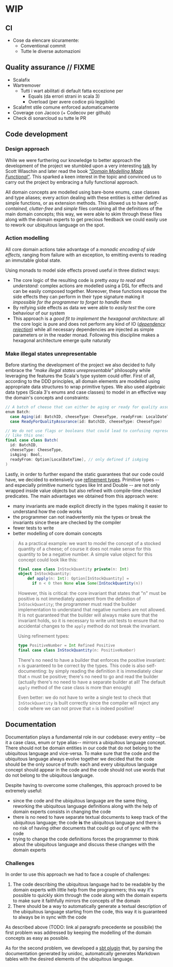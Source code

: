 # WIP
## CI
- Cose da elencare sicuramente:
    - Conventional commit
    - Tutte le diverse automazioni

## Quality assurance // FIXME
- Scalafix
- Wartremover
    - Tutti i wart abilitati di default fatta eccezione per
        - Equals (da errori strani in scala 3)
        - Overload (per avere codice più leggibile)
- Scalafmt stile comune enforced automaticamente
- Coverage con Jacoco (+ Codecov per github)
- Check di sonarcloud su tutte le PR

## Code development
### Design approach
While we were furthering our knowledge to better approach the development of the project we stumbled upon a very
interesting [talk](https://www.youtube.com/watch?v=2JB1_e5wZmU) by Scott Wlaschin and later read the book
[_"Domain Modelling Made Functional"_](https://pragprog.com/titles/swdddf/domain-modeling-made-functional/).
This sparked a keen interest in the topic and convinced us to carry out the project by embracing a fully functional
approach.

All domain concepts are modelled using bare-bone enums, case classes and type aliases; every action dealing with these
entities is either defined as simple functions, or as extension methods.
This allowed us to have _self-contained, clutter-free_ and _simple_ files containing all the definitions of the main
domain concepts; this way, we were able to skim through these files along with the domain experts to get precious
feedback we could easily use to rework our ubiquitous language on the spot.

### Action modelling
All core domain actions take advantage of a _monadic encoding of side effects,_ ranging from failure with an exception,
to emitting events to reading an immutable global state.

Using monads to model side effects proved useful in three distinct ways:
- The core logic of the resulting code is pretty _easy to read and understand:_ complex actions are modelled using a
  DSL for effects and can be easily composed together. Moreover, these functions expose the side effects they can
  perform in their type signature making it _impossible for the programmer to forget to handle them_
- By reifying side effects as data we were able to _easily test_ the core behaviour of our system
- This approach is a _good fit to implement the hexagonal architecture:_ all the core logic is pure and does not
  perform any kind of IO
  ([_dependency rejection_](https://blog.ploeh.dk/2017/01/27/from-dependency-injection-to-dependency-rejection/))
  while all necessary dependencies are injected as simple
  parameters or in the reader monad. Following this discipline makes a hexagonal architecture emerge quite naturally

### Make illegal states unrepresentable
Before starting the development of the project we also decided to fully embrace the
_"make illegal states unrepresentable"_ philosophy while leveraging the features the Scala's type system could offer.
First of all, according to the DDD principles, all domain elements are modelled using appropriate data structures to
wrap primitive types.
We also used algebraic data types (Scala 3's enums and case classes) to model in an effective way the domain's concepts
and constraints:

```scala
// A batch of cheese that can either be aging or ready for quality assurance
enum Batch:
  case Aging(id: BatchID, cheeseType: CheeseType, readyFrom: LocalDateTime)
  case ReadyForQualityAssurance(id: BatchID, cheeseType: CheeseType)

// We do not use flags or booleans that could lead to confusing representations
// like this one:
final case class Batch(
  id: BatchID,
  cheeseType: CheeseType,
  isAging: Bool,
  readyFrom: Option[LocalDateTime], // only defined if isAging 
)
```

Lastly, in order to further expand the static guarantees that our code could have, we decided to extensively use
[refinement types](https://github.com/fthomas/refined).
Primitive types -- and especially primitive numeric types like Int and Double -- are not only wrapped inside value
objects but also refined with compile-time checked predicates. The main advantages we obtained from this approach were:
- many invariants are made explicit directly in the types making it easier to understand how the code works
- the programmer can not inadvertently mix the types or break the invariants since these are checked by the compiler
- fewer tests to write
- better modelling of core domain concepts

> As a practical example: we want to model the concept of a stocked quantity of a cheese; of course it does not 
> make sense for this quantity to be a negative number. A simple value object for this concept could look like this:
> ```scala
> final case class InStockQuantity private(n: Int)
> object InStockQuantity:
>     def apply(n: Int): Option[InStockQuantity] =
>       if n < 0 then None else Some(InStockQuantity(n))
> ```
> However, this is critical: the core invariant that states that "n" must be positive is not immediately apparent 
> from the definition of `InStockQuantity`; the programmer must read the builder implementation to understand that
> negative numbers are not allowed.
> It is not guaranteed that the builder will always make sure that the invariant holds, so it is necessary to write
> unit tests to ensure that no accidental changes to the `apply` method do not break the invariant.
> 
> Using refinement types:
> ```scala
> type PositiveNumber = Int Refined Positive
> final case class InStockQuantity(n: PositiveNumber)
> ```
> There's no need to have a builder that enforces the positive invariant: `n` is guaranteed to be correct by the types.
> This code is also self-documenting: by simply reading the definition it is immediately clear that `n` must be
> positive; there's no need to go and read the builder (actually there's no need to have a separate builder at all!
> The default `apply` method of the case class is more than enough)
> 
> Even better: we do not have to write a single test to check that `InStockQuantity` is built correctly since the 
> compiler will reject any code where we can not prove that `n` is indeed positive!


## Documentation
Documentation plays a fundamental role in our codebase: every entity --be it a case class, enum or type alias--
mirrors a ubiquitous language concept. There should not be domain entities in our code that do not belong to the
ubiquitous language and vice-versa. To make sure that the code and the ubiquitous language always evolve together
we decided that the code should be the only source of truth: each and every ubiquitous language concept should
appear in the code and the code should not use words that do not belong to the ubiquitous language.

Despite having to overcome some challenges, this approach proved to be extremely useful:
- since the code and the ubiquitous language are the same thing, reworking the ubiquitous language definitions along
  with the help of domain experts consists in changing the code
- there is no need to have separate textual documents to keep track of the ubiquitous language; the code __is__
  the ubiquitous language and there is no risk of having other documents that could go out of sync with the code
- trying to change the code definitions forces the programmer to think about the ubiquitous language and discuss
  these changes with the domain experts

### Challenges
In order to use this approach we had to face a couple of challenges:
1. The code describing the ubiquitous language had to be readable by the domain experts with little help from the
   programmers; this way it's possible to quickly skim through the code along with the domain experts to make sure
   it faithfully mirrors the concepts of the domain
2. There should be a way to automatically generate a textual description of the ubiquitous language starting from the
   code, this way it is guaranteed to always be in sync with the code

As described above (TODO: link al paragrafo precedente se possibile) the first problem was addressed by keeping
the modelling of the domain concepts as easy as possible.

As for the second problem, we developed a [sbt plugin](https://github.com/atedeg/sbt-ubiquitous-scaladoc) that,
by parsing the documentation generated by unidoc, automatically generates Markdown tables with the desired elements of
the ubiquitous language.
